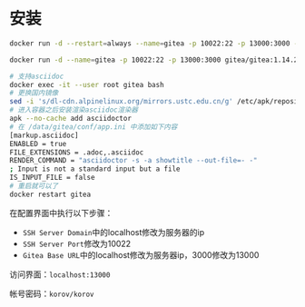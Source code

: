 #  安装

```bash
docker run -d --restart=always --name=gitea -p 10022:22 -p 13000:3000 -v `pwd`/gitea:/data gitea/gitea:1.15.9

docker run -d --name=gitea -p 10022:22 -p 13000:3000 gitea/gitea:1.14.2

# 支持asciidoc
docker exec -it --user root gitea bash
# 更换国内镜像
sed -i 's/dl-cdn.alpinelinux.org/mirrors.ustc.edu.cn/g' /etc/apk/repositories
# 进入容器之后安装渲染asciidoc渲染器
apk --no-cache add asciidoctor
# 在 /data/gitea/conf/app.ini 中添加如下内容
[markup.asciidoc]
ENABLED = true
FILE_EXTENSIONS = .adoc,.asciidoc
RENDER_COMMAND = "asciidoctor -s -a showtitle --out-file=- -"
; Input is not a standard input but a file
IS_INPUT_FILE = false
# 重启就可以了
docker restart gitea
```

在配置界面中执行以下步骤：

- `SSH Server Domain`中的localhost修改为服务器的ip
- `SSH Server Port`修改为10022
- `Gitea Base URL`中的localhost修改为服务器ip，3000修改为13000

访问界面：`localhost:13000`

帐号密码：`korov/korov`
